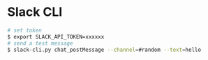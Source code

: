 # Slack CLI

```bash
# set token
$ export SLACK_API_TOKEN=xxxxxx
# send a test message
$ slack-cli.py chat_postMessage --channel=#random --text=hello
```
